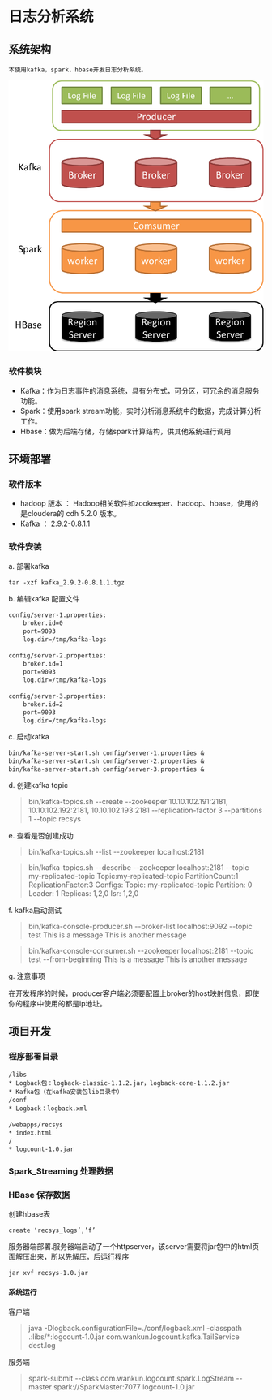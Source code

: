 # 日志分析系统

## 系统架构

	本使用kafka，spark，hbase开发日志分析系统。
	
![architecture](/docs/images/architecture.png "architecture")

### 软件模块

 * Kafka：作为日志事件的消息系统，具有分布式，可分区，可冗余的消息服务功能。
 * Spark：使用spark stream功能，实时分析消息系统中的数据，完成计算分析工作。
 * Hbase：做为后端存储，存储spark计算结构，供其他系统进行调用
 
## 环境部署

### 软件版本
	
 * hadoop 版本 ： Hadoop相关软件如zookeeper、hadoop、hbase，使用的是cloudera的 cdh 5.2.0 版本。
 * Kafka ： 2.9.2-0.8.1.1
	
### 软件安装

a. 部署kafka
	
	tar -xzf kafka_2.9.2-0.8.1.1.tgz

b. 编辑kafka 配置文件
    
	config/server-1.properties:
	    broker.id=0
	    port=9093
	    log.dir=/tmp/kafka-logs
	
	config/server-2.properties:
	    broker.id=1
	    port=9093
	    log.dir=/tmp/kafka-logs
	
	config/server-3.properties:
	    broker.id=2
	    port=9093
	    log.dir=/tmp/kafka-logs

c. 启动kafka

	bin/kafka-server-start.sh config/server-1.properties &
	bin/kafka-server-start.sh config/server-2.properties &
	bin/kafka-server-start.sh config/server-3.properties &

d. 创建kafka topic
	
> bin/kafka-topics.sh --create --zookeeper 10.10.102.191:2181, 10.10.102.192:2181, 10.10.102.193:2181 --replication-factor 3 --partitions 1 --topic recsys

e. 查看是否创建成功

> bin/kafka-topics.sh --list --zookeeper localhost:2181

> bin/kafka-topics.sh --describe --zookeeper localhost:2181 --topic my-replicated-topic
Topic:my-replicated-topic	PartitionCount:1	ReplicationFactor:3	Configs:
	Topic: my-replicated-topic	Partition: 0	Leader: 1	Replicas: 1,2,0	Isr: 1,2,0



f. kafka启动测试

> bin/kafka-console-producer.sh --broker-list localhost:9092 --topic test 
This is a message
This is another message

> bin/kafka-console-consumer.sh --zookeeper localhost:2181 --topic test --from-beginning
This is a message
This is another message

g. 注意事项
	
在开发程序的时候，producer客户端必须要配置上broker的host映射信息，即使你的程序中使用的都是ip地址。

## 项目开发

### 程序部署目录

	/libs
	* Logback包：logback-classic-1.1.2.jar，logback-core-1.1.2.jar
	* Kafka包（在kafka安装包lib目录中）
	/conf
	* Logback：logback.xml
	
	/webapps/recsys
	* index.html
	/
	* logcount-1.0.jar
	
### Spark_Streaming 处理数据
### HBase 保存数据

创建hbase表

	create ‘recsys_logs’,’f’

服务器端部署.服务器端启动了一个httpserver，该server需要将jar包中的html页面解压出来，所以先解压，后运行程序

	jar xvf recsys-1.0.jar


#### 系统运行

客户端
	
> java -Dlogback.configurationFile=./conf/logback.xml -classpath .:libs/*:logcount-1.0.jar com.wankun.logcount.kafka.TailService dest.log

 服务端

> spark-submit --class com.wankun.logcount.spark.LogStream --master spark://SparkMaster:7077 logcount-1.0.jar

	




